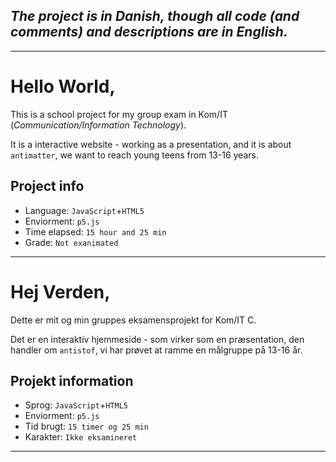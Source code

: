 _The project is in Danish, though all code (and comments) and descriptions are in English._
--
---
Hello World,
==
This is a school project for my group exam in
Kom/IT (*Communication/Information Technology*).

It is a interactive website - working as a presentation, and it is about `antimatter`, we want to reach young teens from 13-16 years.

Project info
--
* Language: `JavaScript`+`HTML5`
* Enviorment: `p5.js`
* Time elapsed: `15 hour and 25 min`
* Grade: `Not exanimated`

--------
Hej Verden,
==
Dette er mit og min gruppes eksamensprojekt for Kom/IT C.

Det er en interaktiv hjemmeside - som virker som en præsentation, den handler om `antistof`, vi har prøvet at ramme en målgruppe på 13-16 år.

Projekt information
--
* Sprog: `JavaScript`+`HTML5`
* Enviorment: `p5.js`
* Tid brugt: `15 timer og 25 min`
* Karakter: `Ikke eksamineret`

---
